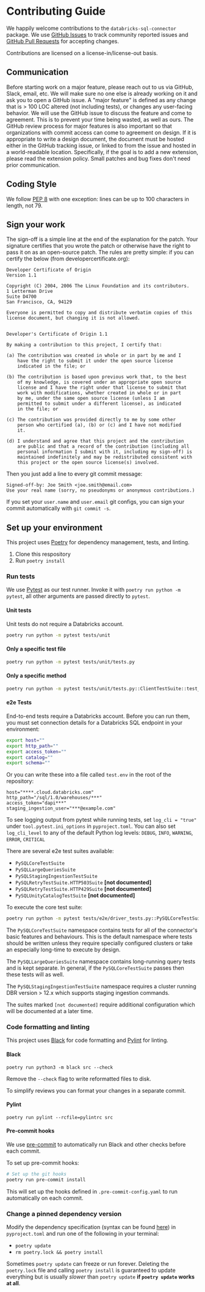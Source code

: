# Contributing Guide

We happily welcome contributions to the `databricks-sql-connector` package. We use [GitHub Issues](https://github.com/databricks/databricks-sql-python/issues) to track community reported issues and [GitHub Pull Requests](https://github.com/databricks/databricks-sql-python/pulls) for accepting changes.

Contributions are licensed on a license-in/license-out basis.

## Communication
Before starting work on a major feature, please reach out to us via GitHub, Slack, email, etc. We will make sure no one else is already working on it and ask you to open a GitHub issue.
A "major feature" is defined as any change that is > 100 LOC altered (not including tests), or changes any user-facing behavior.
We will use the GitHub issue to discuss the feature and come to agreement.
This is to prevent your time being wasted, as well as ours.
The GitHub review process for major features is also important so that organizations with commit access can come to agreement on design.
If it is appropriate to write a design document, the document must be hosted either in the GitHub tracking issue, or linked to from the issue and hosted in a world-readable location.
Specifically, if the goal is to add a new extension, please read the extension policy.
Small patches and bug fixes don't need prior communication.

## Coding Style
We follow [PEP 8](https://www.python.org/dev/peps/pep-0008/) with one exception: lines can be up to 100 characters in length, not 79.

## Sign your work
The sign-off is a simple line at the end of the explanation for the patch. Your signature certifies that you wrote the patch or otherwise have the right to pass it on as an open-source patch. The rules are pretty simple: if you can certify the below (from developercertificate.org):

```
Developer Certificate of Origin
Version 1.1

Copyright (C) 2004, 2006 The Linux Foundation and its contributors.
1 Letterman Drive
Suite D4700
San Francisco, CA, 94129

Everyone is permitted to copy and distribute verbatim copies of this
license document, but changing it is not allowed.


Developer's Certificate of Origin 1.1

By making a contribution to this project, I certify that:

(a) The contribution was created in whole or in part by me and I
    have the right to submit it under the open source license
    indicated in the file; or

(b) The contribution is based upon previous work that, to the best
    of my knowledge, is covered under an appropriate open source
    license and I have the right under that license to submit that
    work with modifications, whether created in whole or in part
    by me, under the same open source license (unless I am
    permitted to submit under a different license), as indicated
    in the file; or

(c) The contribution was provided directly to me by some other
    person who certified (a), (b) or (c) and I have not modified
    it.

(d) I understand and agree that this project and the contribution
    are public and that a record of the contribution (including all
    personal information I submit with it, including my sign-off) is
    maintained indefinitely and may be redistributed consistent with
    this project or the open source license(s) involved.
```

Then you just add a line to every git commit message:

```
Signed-off-by: Joe Smith <joe.smith@email.com>
Use your real name (sorry, no pseudonyms or anonymous contributions.)
```

If you set your `user.name` and `user.email` git configs, you can sign your commit automatically with `git commit -s`.

## Set up your environment

This project uses [Poetry](https://python-poetry.org/) for dependency management, tests, and linting.

1. Clone this respository
2. Run `poetry install`

### Run tests

We use [Pytest](https://docs.pytest.org/en/7.1.x/) as our test runner. Invoke it with `poetry run python -m pytest`, all other arguments are passed directly to `pytest`.

#### Unit tests

Unit tests do not require a Databricks account.

```bash
poetry run python -m pytest tests/unit
```
#### Only a specific test file

```bash
poetry run python -m pytest tests/unit/tests.py
```

#### Only a specific method

```bash
poetry run python -m pytest tests/unit/tests.py::ClientTestSuite::test_closing_connection_closes_commands
```

#### e2e Tests

End-to-end tests require a Databricks account. Before you can run them, you must set connection details for a Databricks SQL endpoint in your environment:

```bash
export host=""
export http_path=""
export access_token=""
export catalog=""
export schema=""
```

Or you can write these into a file called `test.env` in the root of the repository:

```
host="****.cloud.databricks.com"
http_path="/sql/1.0/warehouses/***"
access_token="dapi***"
staging_ingestion_user="***@example.com"
```

To see logging output from pytest while running tests, set `log_cli = "true"` under `tool.pytest.ini_options` in `pyproject.toml`. You can also set `log_cli_level` to any of the default Python log levels: `DEBUG`, `INFO`, `WARNING`, `ERROR`, `CRITICAL`

There are several e2e test suites available:
- `PySQLCoreTestSuite`
- `PySQLLargeQueriesSuite`
- `PySQLStagingIngestionTestSuite`
- `PySQLRetryTestSuite.HTTP503Suite` **[not documented]**
- `PySQLRetryTestSuite.HTTP429Suite` **[not documented]**
- `PySQLUnityCatalogTestSuite` **[not documented]**

To execute the core test suite:

```bash
poetry run python -m pytest tests/e2e/driver_tests.py::PySQLCoreTestSuite
```

The `PySQLCoreTestSuite` namespace contains tests for all of the connector's basic features and behaviours. This is the default namespace where tests should be written unless they require specially configured clusters or take an especially long-time to execute by design.

The `PySQLLargeQueriesSuite` namespace contains long-running query tests and is kept separate. In general, if the `PySQLCoreTestSuite` passes then these tests will as well.

The `PySQLStagingIngestionTestSuite` namespace requires a cluster running DBR version > 12.x which supports staging ingestion commands.

The suites marked `[not documented]` require additional configuration which will be documented at a later time.


### Code formatting and linting

This project uses [Black](https://pypi.org/project/black/) for code formatting and [Pylint](https://pylint.org/) for linting.

#### Black

```
poetry run python3 -m black src --check
```

Remove the `--check` flag to write reformatted files to disk.

To simplify reviews you can format your changes in a separate commit.

#### Pylint

```
poetry run pylint --rcfile=pylintrc src
```

#### Pre-commit hooks

We use [pre-commit](https://pre-commit.com/) to automatically run Black and other checks before each commit.

To set up pre-commit hooks:

```bash
# Set up the git hooks
poetry run pre-commit install
```

This will set up the hooks defined in `.pre-commit-config.yaml` to run automatically on each commit.

### Change a pinned dependency version

Modify the dependency specification (syntax can be found [here](https://python-poetry.org/docs/dependency-specification/)) in `pyproject.toml` and run one of the following in your terminal:

- `poetry update`
- `rm poetry.lock && poetry install`

Sometimes `poetry update` can freeze or run forever. Deleting the `poetry.lock` file and calling `poetry install` is guaranteed to update everything but is usually _slower_ than `poetry update` **if `poetry update` works at all**.

